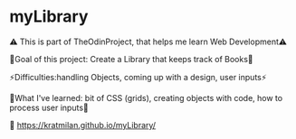 # myLibrary

⚠️ This is part of TheOdinProject, that helps me learn Web Development⚠️  
  
🧮Goal of this project: Create a Library that keeps track of Books🧮  
  
⚡Difficulties:handling Objects, coming up with a design, user inputs⚡  
  
📗What I've learned: bit of CSS (grids), creating objects with code, how to process user inputs📗  
  
👀 https://kratmilan.github.io/myLibrary/
